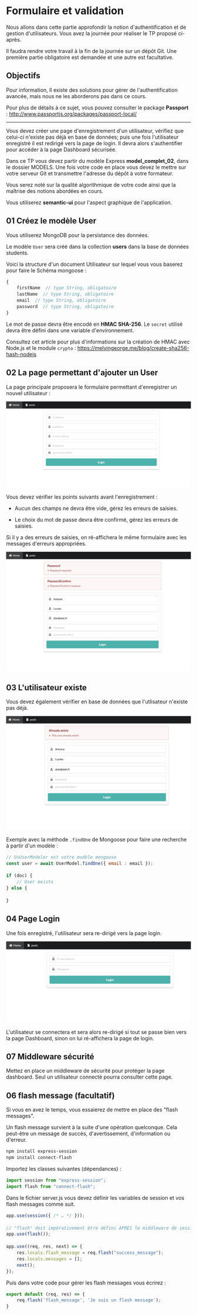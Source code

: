 # Formulaire et validation

Nous allons dans cette partie approfondir la notion d'authentification et de gestion d'utilisateurs. Vous avez la journée pour réaliser le TP proposé ci-après.

Il faudra rendre votre travail à la fin de la journée sur un dépôt Git. Une première partie obligatoire est demandée et une autre est facultative.

## Objectifs

Pour information, Il existe des solutions pour gérer de l'authentification avancée, mais nous ne les aborderons pas dans ce cours.

Pour plus de détails à ce sujet, vous pouvez consulter le package **Passport** : http://www.passportjs.org/packages/passport-local/

---

Vous devez créer une page d'enregistrement d'un utilisateur, vérifiez que celui-ci n'existe pas déjà en base de données; puis une fois l'utilisateur enregistré il est redirigé vers la page de login. Il devra alors s'authentifier pour accéder à la page Dashboard sécurisée.

Dans ce TP vous devez partir du modèle Express **model_complet_02**, dans le dossier MODELS. Une fois votre code en place vous devez le mettre sur votre serveur Git et transmettre l'adresse du dépôt à votre formateur.

Vous serez noté sur la qualité algorithmique de votre code ainsi que la maîtrise des notions abordées en cours.

Vous utiliserez **semantic-ui** pour l'aspect graphique de l'application.

## 01 Créez le modèle User 

Vous utiliserez MongoDB pour la persistance des données.

Le modèle `User` sera créé dans la collection **users** dans la base de données students.

Voici la structure d'un document Utilisateur sur lequel vous vous baserez pour faire le Schéma mongoose :

```js
{
    firstName  // type String, obligatoire
    lastName  // type String, obligatoire
    email  // type String, obligatoire
    password  // type String, obligatoire
}
```

Le mot de passe devra être encodé en **HMAC SHA-256**. Le `secret` utilisé devra être défini dans une variable d'environnement.

Consultez cet article pour plus d'informations sur la création de HMAC avec Node.js et le module `crypto` : https://melvingeorge.me/blog/create-sha256-hash-nodejs

## 02 La page permettant d'ajouter un User

La page principale proposera le formulaire permettant d'enregistrer un nouvel utilisateur :

![register](../../images/register.png)

Vous devez vérifier les points suivants avant l'enregistrement :

-  Aucun des champs ne devra être vide, gérez les erreurs de saisies.

- Le choix du mot de passe devra être confirmé, gérez les erreurs de saisies.

Si il y a des erreurs de saisies, on ré-affichera le même formulaire avec les messages d'erreurs appropriées.

![register_errors](../../images/register_errors.png)

## 03 L'utilisateur existe

Vous devez également vérifier en base de données que l'utlisateur n'existe pas déjà.

![register_user](../../images/register_user_exists.png)

Exemple avec la méthode `.findOne` de Mongoose pour faire une recherche à partir d'un modèle :

```js
// UsUserModeler est votre modèle mongoose
const user = await UserModel.findOne({ email : email });

if (doc) {
    // User exists
} else {

}
```

## 04 Page Login

Une fois enregistré, l'utilisateur sera re-dirigé vers la page login.

![login](../../images/login.png)

L'utilisateur se connectera et sera alors re-dirigé si tout se passe bien vers la page Dashboard, sinon on lui ré-affichera la page de login.

## 07 Middleware sécurité

Mettez en place un middleware de sécurité pour protéger la page dashboard. Seul un utilisateur connecté pourra consulter cette page.

## 06 flash message (facultatif)

Si vous en avez le temps, vous essaierez de mettre en place des "flash messages".

Un flash message survient à la suite d'une opération quelconque. Cela peut-être un message de succès, d'avertissement, d'information ou d'erreur.

```bash
npm install express-session
npm install connect-flash
```

Importez les classes suivantes (dépendances) :

```js
import session from "express-session";
import flash from "connect-flash";
```

Dans le fichier server.js vous devez définir les variables de session et vos flash messages comme suit. 

```js
app.use(session({ /* … */ }));

// "flash" doit impérativement être défini APRÈS le middleware de session
app.use(flash());

app.use((req, res, next) => {
    res.locals.flash_message = req.flash("success_message");
    res.locals.messages = [];
    next();
});
```

Puis dans votre code pour gérer les flash messages vous écrirez :

```js
export default (req, res) => {
    req.flash('flash_message', 'Je suis un flash message');
}
```
